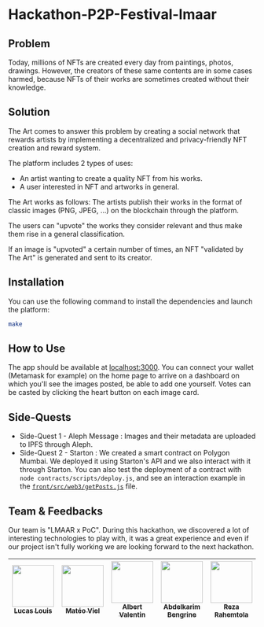# Hackathon-P2P-Festival-lmaar

## Problem

Today, millions of NFTs are created every day from paintings, photos, drawings. However, the creators of these same contents are in some cases harmed, because NFTs of their works are sometimes created without their knowledge.

## Solution

The Art comes to answer this problem by creating a social network that rewards artists by implementing a decentralized and privacy-friendly NFT creation and reward system.

The platform includes 2 types of uses:

- An artist wanting to create a quality NFT from his works.
- A user interested in NFT and artworks in general.

The Art works as follows:
The artists publish their works in the format of classic images (PNG, JPEG, ...) on the blockchain through the platform.

The users can "upvote" the works they consider relevant and thus make them rise in a general classification.

If an image is "upvoted" a certain number of times, an NFT "validated by The Art" is generated and sent to its creator. 

## Installation

You can use the following command to install the dependencies and launch the platform:
```bash
make
```

## How to Use

The app should be available at [localhost:3000](http://localhost:3000).
You can connect your wallet (Metamask for example) on the home page to arrive on a dashboard on which you'll see the images posted, be able to add one yourself.
Votes can be casted by clicking the heart button on each image card.

## Side-Quests

- Side-Quest 1 - Aleph Message : Images and their metadata are uploaded to IPFS through Aleph.
- Side-Quest 2 - Starton : We created a smart contract on Polygon Mumbai. We deployed it using Starton's API and we also interact with it through Starton.
You can also test the deployment of a contract with `node contracts/scripts/deploy.js`, and see an interaction example in the [`front/src/web3/getPosts.js`](https://github.com/RezaRahemtola/Hackathon-P2P-Festival-lmaar/blob/main/front/src/web3/getPosts.js) file.

## Team & Feedbacks

Our team is "LMAAR x PoC". During this hackathon, we discovered a lot of interesting technologies to play with, it was a great experience and even if our project isn't fully working we are looking forward to the next hackathon.

| [<img src="https://github.com/lucas-louis.png?size=85" width=85><br><sub>Lucas Louis</sub>](https://github.com/lucas-louis) | [<img src="https://github.com/lolboysg.png?size=85" width=85><br><sub>Matéo Viel</sub>](https://github.com/lolboysg) | [<img src="https://github.com/OnsagerHe.png?size=85" width=85><br><sub>Albert Valentin</sub>](https://github.com/OnsagerHe) | [<img src="https://github.com/AbdelkarimBENGRINE.png?size=85" width=85><br><sub>Abdelkarim Bengrine</sub>](https://github.com/AbdelkarimBENGRINE) | [<img src="https://github.com/RezaRahemtola.png?size=85" width=85><br><sub>Reza Rahemtola</sub>](https://github.com/RezaRahemtola)
| :---: | :---: | :---: | :---: | :---:
